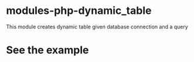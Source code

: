 # modules-php-dynamic_table
This module creates dynamic table given database connection and a query
# See the example

